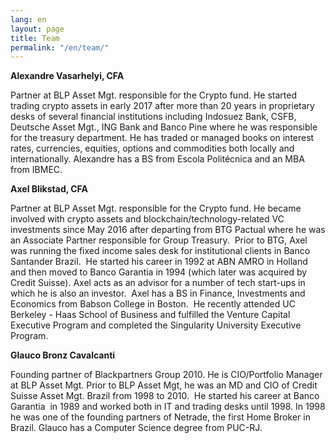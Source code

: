 ```yaml
---
lang: en
layout: page
title: Team
permalink: "/en/team/"
---
```


**Alexandre Vasarhelyi, CFA**

Partner at BLP Asset Mgt. responsible for the Crypto fund. He started trading crypto assets in early 2017 after more than 20 years in proprietary desks of several financial institutions including Indosuez Bank, CSFB, Deutsche Asset Mgt., ING Bank and Banco Pine where he was responsible for the treasury department. He has traded or managed books on interest rates, currencies, equities, options and commodities both locally and internationally. Alexandre has a BS from Escola Politécnica and an MBA from IBMEC.

**Axel Blikstad, CFA**

Partner at BLP Asset Mgt. responsible for the Crypto fund. He became involved with crypto assets and blockchain/technology-related VC investments since May 2016 after departing from BTG Pactual where he was an Associate Partner responsible for Group Treasury.  Prior to BTG, Axel was running the fixed income sales desk for institutional clients in Banco Santander Brazil.  He started his career in 1992 at ABN AMRO in Holland and then moved to Banco Garantia in 1994 (which later was acquired by Credit Suisse). Axel acts as an advisor for a number of tech start-ups in which he is also an investor.  Axel has a BS in Finance, Investments and Economics from Babson College in Boston.  He recently attended UC Berkeley - Haas School of Business and fulfilled the Venture Capital Executive Program and completed the Singularity University Executive Program.

**Glauco Bronz Cavalcanti**

Founding partner of Blackpartners Group 2010. He is CIO/Portfolio Manager at BLP Asset Mgt. Prior to BLP Asset Mgt, he was an MD and CIO of Credit Suisse Asset Mgt. Brazil from 1998 to 2010.  He started his career at Banco Garantia  in 1989 and worked both in IT and trading desks until 1998. In 1998 he was one of the founding partners of Netrade, the first Home Broker in Brazil. Glauco has a Computer Science degree from PUC-RJ.
